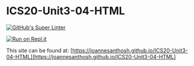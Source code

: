 # ICS20-Unit3-04-HTML
[![GitHub's Super Linter](https://github.com/joannesanthosh/ICS20-Unit3-04-HTML/workflows/GitHub's%20Super%20Linter/badge.svg)](https://github.com/joannesanthosh/ICS20-Unit3-04-HTML/actions)

[![Run on Repl.it](https://repl.it/badge/github/joannesanthosh/ICS20-Unit3-04-HTML)](https://repl.it/github/joannesanthosh/ICS20-Unit3-04-HTML)

This site can be found at: [https://joannesanthosh.github.io/ICS20-Unit3-04-HTML](https://joannesanthosh.github.io/ICS20-Unit3-04-HTML)
